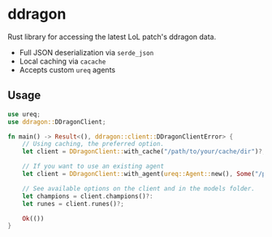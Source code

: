 # ddragon

Rust library for accessing the latest LoL patch's ddragon data.

- Full JSON deserialization via `serde_json`
- Local caching via `cacache`
- Accepts custom `ureq` agents

## Usage

```rust
use ureq;
use ddragon::DDragonClient;

fn main() -> Result<(), ddragon::client::DDragonClientError> {
    // Using caching, the preferred option.
    let client = DDragonClient::with_cache("/path/to/your/cache/dir")?;

    // If you want to use an existing agent
    let client = DDragonClient::with_agent(ureq::Agent::new(), Some("/path/to/your/cache/dir".to_owned()))?;

    // See available options on the client and in the models folder.
    let champions = client.champions()?:
    let runes = client.runes()?;

    Ok(())
}
```
